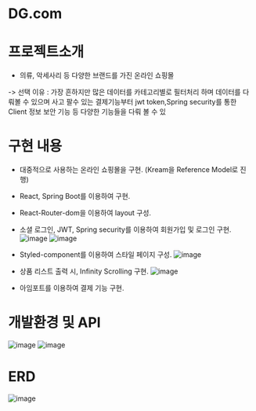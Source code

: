 # DG.com
# 프로젝트소개
- 의류, 악세사리 등 다양한 브랜드를 가진 온라인 쇼핑몰

-> 선택 이유 : 가장 흔하지만 많은 데이터를 카테고리별로 필터처리 하며 데이터를 다뤄볼 수 있으며 사고 팔수 있는 결제기능부터 jwt token,Spring security를 통한 Client 정보 보안 기능 등 다양한 기능들을 다뤄 볼 수 있

# 구현 내용
- 대중적으로 사용하는 온라인 쇼핑몰을 구현. (Kream을 Reference Model로 진행)
- React, Spring Boot를 이용하여 구현.
- React-Router-dom을 이용하여 layout 구성.
- 소셜 로그인, JWT, Spring security를 이용하여 회원가입 및 로그인 구현.
![image](https://user-images.githubusercontent.com/114208462/217546640-40285e9f-c353-4ef0-a9dc-3cf0f4190a14.png)
![image](https://user-images.githubusercontent.com/114208462/217546701-de92de9b-ab54-438f-8622-7dfc0a8e3a6a.png)

- Styled-component를 이용하여 스타일 페이지 구성.
![image](https://user-images.githubusercontent.com/114208462/217546776-59b7f991-a949-402e-ae77-18821e7e7fc7.png)

- 상품 리스트 출력 시, Infinity Scrolling 구현.
![image](https://user-images.githubusercontent.com/114208462/217549470-8f7d3132-ae5f-4185-88ad-62be636af9a8.png)


- 아임포트를 이용하여 결제 기능 구현.


# 개발환경 및 API
![image](https://user-images.githubusercontent.com/114208462/217550291-7e1188b6-2099-44a4-bba9-5d94e3b563b3.png)
![image](https://user-images.githubusercontent.com/114208462/217550367-1d3762e6-741d-4f5a-9508-fa37fc8b2133.png)


# ERD
![image](https://user-images.githubusercontent.com/114208462/217544427-ac87360c-1436-49b5-893d-ed2fd55d792e.png)

